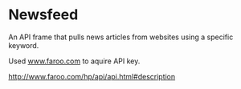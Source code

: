 # Newsfeed
An API frame that pulls news articles from websites using a specific keyword.

Used www.faroo.com to aquire API key.

http://www.faroo.com/hp/api/api.html#description
